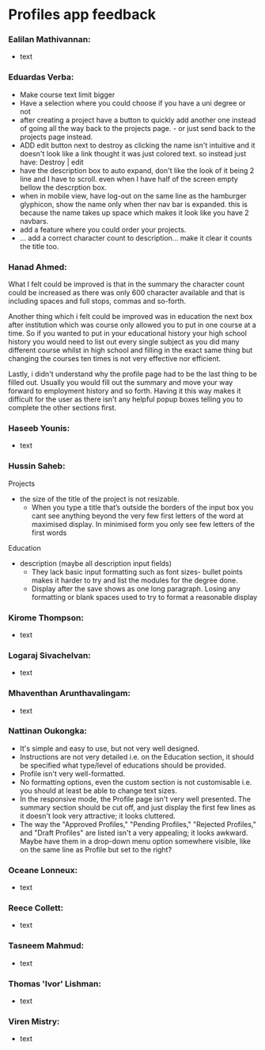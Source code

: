 # Profiles app feedback

### Ealilan Mathivannan:  
* text

### Eduardas Verba:  
* Make course text limit bigger  
* Have a selection where you could choose if you have a uni degree or not  
* after creating a project have a button to quickly add another one instead of going all the way back to the projects page. - or just send back to the projects page instead.  
* ADD edit button next to destroy as clicking the name isn't intuitive and it doesn't look like a link thought it was just colored text. so instead just have: Destroy | edit  
* have the description box to auto expand, don't like the look of it being 2 line and I have to scroll. even when I have half of the screen empty bellow the descrption box.  
* when in mobile view, have log-out on the same line as the hamburger glyphicon, show the name only when ther nav bar is expanded. this is because the name takes up space which makes it look like you have 2 navbars.  
* add a feature where you could order your projects.  
* ... add a correct character count to description... make it clear it counts the title too.  

### Hanad Ahmed:  
What I felt could be improved is that in the summary the character count could be increased as there was only 600 character available and that is including spaces and full stops, commas and so-forth.

Another thing which i felt could be improved was in education the next box after institution which was course only allowed you to put in one course at a time. So if you wanted to put in your educational history your high school history you would need to list out every single subject as you did many different course whilst in high school and filling in the exact same thing but changing the courses ten times is not very effective nor efficient.

Lastly, i didn't understand why the profile page had to be the last thing to be filled out. Usually you would fill out the summary and move your way forward to employment history and so forth. Having it this way makes it difficult for the user as there isn't any helpful popup boxes telling you to complete the other sections first.

### Haseeb Younis:  
* text

### Hussin Saheb:  
Projects

*  the size of the title of the project is not resizable.  
    * When you type a title that’s outside the borders of the input box you cant see anything beyond the very few first letters of the word at maximised display. In minimised form you only see few letters of the first words

Education
* description (maybe all description input fields)
    * They lack basic input formatting such as font sizes- bullet points makes it harder to try and list the modules for the degree done.
    * Display after the save shows as one long paragraph. Losing any formatting or blank spaces used to try to format a reasonable display

### Kirome Thompson:  
* text

### Logaraj Sivachelvan:  
* text

### Mhaventhan Arunthavalingam:  
* text

### Nattinan Oukongka:  
*  It's simple and easy to use, but not very well designed.
*  Instructions are not very detailed i.e. on the Education section, it should be specified what type/level of educations should be provided.
*   Profile isn't very well-formatted.
*   No formatting options, even the custom section is not customisable i.e. you should at least be able to change text sizes.
*   In the responsive mode, the Profile page isn't very well presented. The summary section should be cut off, and just display the first few lines as it doesn't look very attractive; it looks cluttered.
*   The way the "Approved Profiles," "Pending Profiles," "Rejected Profiles," and "Draft Profiles" are listed isn't a very appealing; it looks awkward. Maybe have them in a drop-down menu option somewhere visible, like on the same line as Profile but set to the right?

### Oceane Lonneux:  
* text

### Reece Collett:  
* text

### Tasneem Mahmud:  
* text

### Thomas 'Ivor' Lishman:  
* text

### Viren Mistry:  
* text
